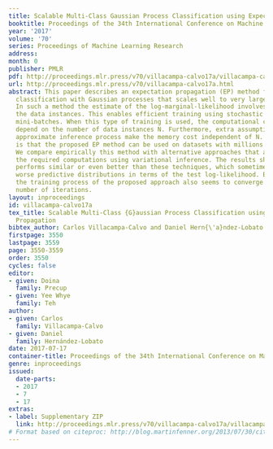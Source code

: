 ```yaml
---
title: Scalable Multi-Class Gaussian Process Classification using Expectation Propagation
booktitle: Proceedings of the 34th International Conference on Machine Learning
year: '2017'
volume: '70'
series: Proceedings of Machine Learning Research
address: 
month: 0
publisher: PMLR
pdf: http://proceedings.mlr.press/v70/villacampa-calvo17a/villacampa-calvo17a.pdf
url: http://proceedings.mlr.press/v70/villacampa-calvo17a.html
abstract: This paper describes an expectation propagation (EP) method for multi-class
  classification with Gaussian processes that scales well to very large datasets.
  In such a method the estimate of the log-marginal-likelihood involves a sum across
  the data instances. This enables efficient training using stochastic gradients and
  mini-batches. When this type of training is used, the computational cost does not
  depend on the number of data instances N. Furthermore, extra assumptions in the
  approximate inference process make the memory cost independent of N. The consequence
  is that the proposed EP method can be used on datasets with millions of instances.
  We compare empirically this method with alternative approaches that approximate
  the required computations using variational inference. The results show that it
  performs similar or even better than these techniques, which sometimes give significantly
  worse predictive distributions in terms of the test log-likelihood. Besides this,
  the training process of the proposed approach also seems to converge in a smaller
  number of iterations.
layout: inproceedings
id: villacampa-calvo17a
tex_title: Scalable Multi-Class {G}aussian Process Classification using Expectation
  Propagation
bibtex_author: Carlos Villacampa-Calvo and Daniel Hern{\'a}ndez-Lobato
firstpage: 3550
lastpage: 3559
page: 3550-3559
order: 3550
cycles: false
editor:
- given: Doina
  family: Precup
- given: Yee Whye
  family: Teh
author:
- given: Carlos
  family: Villacampa-Calvo
- given: Daniel
  family: Hernández-Lobato
date: 2017-07-17
container-title: Proceedings of the 34th International Conference on Machine Learning
genre: inproceedings
issued:
  date-parts:
  - 2017
  - 7
  - 17
extras:
- label: Supplementary ZIP
  link: http://proceedings.mlr.press/v70/villacampa-calvo17a/villacampa-calvo17a-supp.zip
# Format based on citeproc: http://blog.martinfenner.org/2013/07/30/citeproc-yaml-for-bibliographies/
---
```

